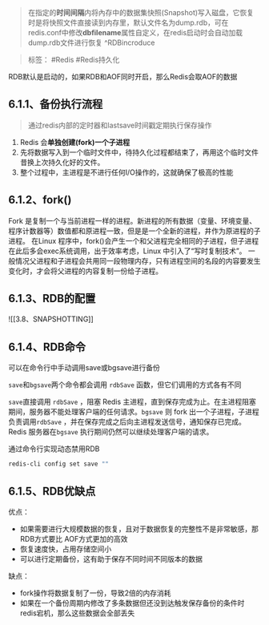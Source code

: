> 在指定的**时间间隔**内将內存中的数据集快照(Snapshot)写入磁盘，它恢复时是将快照文件直接读到内存里，默认文件名为dump.rdb，可在redis.conf中修改**dbfilename**属性自定义，在redis启动时会自动加载dump.rdb文件进行恢复 ^RDBincroduce

> 标签： #Redis #Redis持久化

RDB默认是启动的，如果RDB和AOF同时开启，那么Redis会取AOF的数据

## 6.1.1、备份执行流程

> 通过redis内部的定时器和lastsave时间戳定期执行保存操作

1.  Redis 会**单独创建(fork)一个子进程**
2.  先将数据写入到一个临时文件中，待持久化过程都结束了，再用这个临时文件昔换上次持久化好的文件。
3.  整个过程中，主进程是不进行任何I/O操作的，这就确保了极高的性能

## 6.1.2、fork()

Fork 是复制一个与当前进程一样的进程。新进程的所有数据（变量、环境变量、程序计数器等）数值都和原进程一致，但是是一个全新的进程，井作为原进程的子进程。 在Linux 程序中，fork()会产生一个和父进程完全相同的子进程，但子进程在此后多会exec系统调用，出于效率考虑，Linux 中引入了“写时复制技术”。 一般情况父进程和子进程会共用同一段物理内存，只有进程空间的名段的内容要发生变化时，才会将父进程的内容复制一份给子进程。

## 6.1.3、RDB的配置

![[3.8、SNAPSHOTTING]]

## 6.1.4、RDB命令

可以在命令行中手动调用save或bgsave进行备份

`save`和`bgsave`两个命令都会调用 `rdbSave` 函数，但它们调用的方式各有不同

`save`直接调用 `rdbSave` ，阻塞 Redis 主进程，直到保存完成为止。在主进程阻塞期间，服务器不能处理客户端的任何请求。`bgsave` 则 fork 出一个子进程，子进程负责调用`rdbSave` ，并在保存完成之后向主进程发送信号，通知保存已完成。 Redis 服务器在`bgsave` 执行期间仍然可以继续处理客户端的请求。

通过命令行实现动态禁用RDB

```Bash
redis-cli config set save ""
```

## 6.1.5、RDB优缺点

优点：
-   如果需要进行大规模数据的恢复，且对于数据恢复的完整性不是非常敏感，那RDB方式要比 AOF方式更加的高效
-   恢复速度快，占用存储空间小
- 可以进行定期备份，这有助于保存不同时间不同版本的数据

缺点：
-   fork操作将数据复制了一份，导致2倍的内存消耗
-   如果在一个备份周期内修改了多条数据但还没到达触发保存备份的条件时redis宕机，那么这些数据会全部丢失